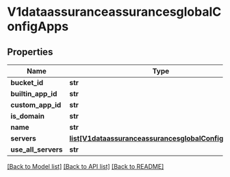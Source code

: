 # V1dataassuranceassurancesglobalConfigApps

## Properties
Name | Type | Description | Notes
------------ | ------------- | ------------- | -------------
**bucket_id** | **str** |  | [optional] 
**builtin_app_id** | **str** |  | [optional] 
**custom_app_id** | **str** |  | [optional] 
**is_domain** | **str** |  | [optional] 
**name** | **str** |  | [optional] 
**servers** | [**list[V1dataassuranceassurancesglobalConfigServers]**](V1dataassuranceassurancesglobalConfigServers.md) |  | [optional] 
**use_all_servers** | **str** |  | [optional] 

[[Back to Model list]](../README.md#documentation-for-models) [[Back to API list]](../README.md#documentation-for-api-endpoints) [[Back to README]](../README.md)

